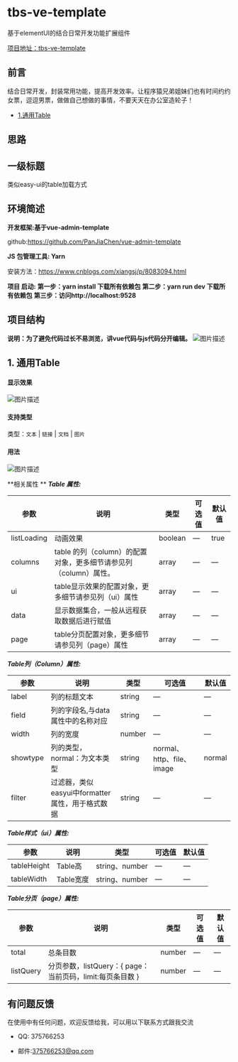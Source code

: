 # tbs-ve-template
基于elementUI的结合日常开发功能扩展组件

[项目地址：tbs-ve-template](https://github.com/ghzzk001/tbs-ve-template)

## 前言
结合日常开发，封装常用功能，提高开发效率。让程序猿兄弟姐妹们也有时间约约女票，逗逗男票，做做自己想做的事情，不要天天在办公室造轮子！
* [1.通用Table](#1)

## 思路
## 一级标题
类似easy-ui的table加载方式
## 环境简述

**开发框架:基于vue-admin-template** 

github:https://github.com/PanJiaChen/vue-admin-template

**JS 包管理工具: Yarn** 
 
安装方法：https://www.cnblogs.com/xiangsj/p/8083094.html

**项目 启动:**
**第一步：yarn install 下载所有依赖包** 
**第二步：yarn run dev 下载所有依赖包** 
**第三步：访问http://localhost:9528** 

## 项目结构
 **说明：为了避免代码过长不易浏览，讲vue代码与js代码分开编辑。** 
![图片描述][1]

## <a name="1">1. 通用Table</a>
#### **显示效果** 
![图片描述][2]

#### **支持类型** 
类型：`文本` | `链接` | `文档` | `图片`

#### **用法** 
![图片描述][3]

**相关属性 ** 
***Table 属性:*** 

参数|说明|类型|可选值|默认值
--|--|--|--|--
listLoading|动画效果|boolean|—|true
columns|table 的列（column）的配置对象，更多细节请参见列（column）属性。|array|—|—
ui|table显示效果的配置对象，更多细节请参见列（ui）属性|array|—|—
data|显示数据集合，一般从远程获取数据后进行赋值|array|—|—
page|table分页配置对象，更多细节请参见列（page）属性|array|—|—

***Table列（Column）属性:*** 

参数|说明|类型|可选值|默认值
--|--|--|--|--
label|列的标题文本|string|—|—
field|列的字段名,与data属性中的名称对应|string|—|—
width|列的宽度|number|—|—
showtype|列的类型，normal：为文本类型|string|normal、http、file、image|normal
filter|过滤器，类似easyui中formatter属性，用于格式数据|string|—|—

***Table样式（ui）属性:*** 

参数|说明|类型|可选值|默认值
--|--|--|--|--
tableHeight|Table高|string、number|—|—
tableWidth|Table宽度|string、number|—|—

***Table分页（page）属性:*** 

参数|说明|类型|可选值|默认值
--|--|--|--|--
total|总条目数|number|—|—
listQuery|分页参数，listQuery：{ page：当前页码，limit:每页条目数 }|number|—|—
 

## 有问题反馈
在使用中有任何问题，欢迎反馈给我，可以用以下联系方式跟我交流

* QQ: 375766253
* 邮件:375766253@qq.com


  [1]: https://segmentfault.com/img/bVbtGMS?w=980&h=784
  [2]: https://github.com/ghzzk001/tbs-ve-template/tree/master/static/github/table1.gif
  [3]: https://segmentfault.com/img/bVbtGS0?w=728&h=530
